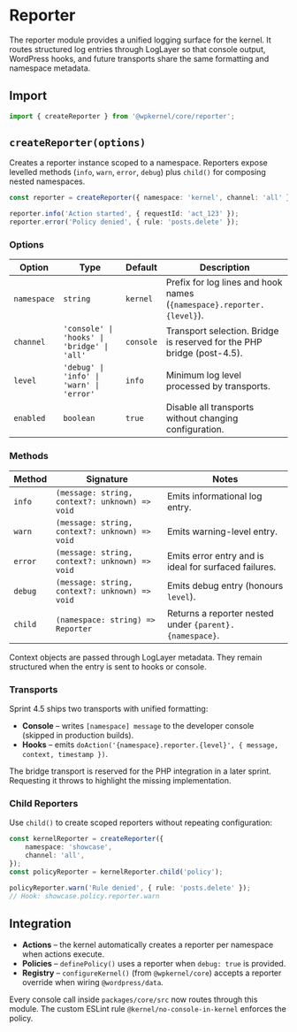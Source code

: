 # Reporter

The reporter module provides a unified logging surface for the kernel. It routes structured log entries through LogLayer so that
console output, WordPress hooks, and future transports share the same formatting and namespace metadata.

## Import

```typescript
import { createReporter } from '@wpkernel/core/reporter';
```

## `createReporter(options)`

Creates a reporter instance scoped to a namespace. Reporters expose levelled methods (`info`, `warn`, `error`, `debug`) plus
`child()` for composing nested namespaces.

```typescript
const reporter = createReporter({ namespace: 'kernel', channel: 'all' });

reporter.info('Action started', { requestId: 'act_123' });
reporter.error('Policy denied', { rule: 'posts.delete' });
```

### Options

| Option      | Type                                        | Default   | Description                                                            |
| ----------- | ------------------------------------------- | --------- | ---------------------------------------------------------------------- |
| `namespace` | `string`                                    | `kernel`  | Prefix for log lines and hook names (`{namespace}.reporter.{level}`).  |
| `channel`   | `'console' \| 'hooks' \| 'bridge' \| 'all'` | `console` | Transport selection. Bridge is reserved for the PHP bridge (post-4.5). |
| `level`     | `'debug' \| 'info' \| 'warn' \| 'error'`    | `info`    | Minimum log level processed by transports.                             |
| `enabled`   | `boolean`                                   | `true`    | Disable all transports without changing configuration.                 |

### Methods

| Method  | Signature                                      | Notes                                                   |
| ------- | ---------------------------------------------- | ------------------------------------------------------- |
| `info`  | `(message: string, context?: unknown) => void` | Emits informational log entry.                          |
| `warn`  | `(message: string, context?: unknown) => void` | Emits warning-level entry.                              |
| `error` | `(message: string, context?: unknown) => void` | Emits error entry and is ideal for surfaced failures.   |
| `debug` | `(message: string, context?: unknown) => void` | Emits debug entry (honours `level`).                    |
| `child` | `(namespace: string) => Reporter`              | Returns a reporter nested under `{parent}.{namespace}`. |

Context objects are passed through LogLayer metadata. They remain structured when the entry is sent to hooks or console.

### Transports

Sprint 4.5 ships two transports with unified formatting:

- **Console** – writes `[namespace] message` to the developer console (skipped in production builds).
- **Hooks** – emits `doAction('{namespace}.reporter.{level}', { message, context, timestamp })`.

The bridge transport is reserved for the PHP integration in a later sprint. Requesting it throws to highlight the missing
implementation.

### Child Reporters

Use `child()` to create scoped reporters without repeating configuration:

```typescript
const kernelReporter = createReporter({
	namespace: 'showcase',
	channel: 'all',
});
const policyReporter = kernelReporter.child('policy');

policyReporter.warn('Rule denied', { rule: 'posts.delete' });
// Hook: showcase.policy.reporter.warn
```

## Integration

- **Actions** – the kernel automatically creates a reporter per namespace when actions execute.
- **Policies** – `definePolicy()` uses a reporter when `debug: true` is provided.
- **Registry** – `configureKernel()` (from `@wpkernel/core`) accepts a reporter override when wiring `@wordpress/data`.

Every console call inside `packages/core/src` now routes through this module. The custom ESLint rule
`@kernel/no-console-in-kernel` enforces the policy.
